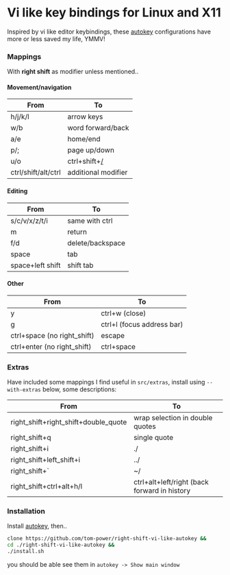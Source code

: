 # Vi like key bindings for Linux and X11

Inspired by vi like editor keybindings, these [autokey](https://github.com/autokey/autokey) configurations have more or less saved my life, YMMV!

### Mappings

With **right shift** as modifier unless mentioned..

#### Movement/navigation

| From                | To                           |
| ------------------- | ---------------------------- |
| h/j/k/l             | arrow keys                   |
| w/b                 | word forward/back            |
| a/e                 | home/end                     |
| p/;                 | page up/down                 |
| u/o                 | ctrl+shift+[/](<tab switch>) |
| ctrl/shift/alt/ctrl | additional modifier          |

#### Editing

| From             | To               |
| ---------------- | ---------------- |
| s/c/v/x/z/t/i    | same with ctrl   |
| m                | return           |
| f/d              | delete/backspace |
| space            | tab              |
| space+left shift | shift tab        |

#### Other

| From                        | To                         |
| --------------------------- | -------------------------- |
| y                           | ctrl+w (close)             |
| g                           | ctrl+l (focus address bar) |
| ctrl+space (no right_shift) | escape                     |
| ctrl+enter (no right_shift) | ctrl+space                 |

### Extras

Have included some mappings I find useful in `src/extras`, install using `--with-extras` below, some descriptions:

| From                                 | To                                           |
| ------------------------------------ | -------------------------------------------- |
| right_shift+right_shift+double_quote | wrap selection in double quotes              |
| right_shift+q                        | single quote                                 |
| right_shift+i                        | ./                                           |
| right_shift+left_shift+i             | ../                                          |
| right_shift+\`                       | ~/                                           |
| right_shift+ctrl+alt+h/l             | ctrl+alt+left/right (back forward in history |

### Installation

Install [autokey](https://github.com/autokey/autokey), then..

```bash
clone https://github.com/tom-power/right-shift-vi-like-autokey &&
cd ./right-shift-vi-like-autokey &&
./install.sh

```

you should be able see them in `autokey -> Show main window`
